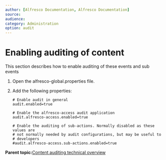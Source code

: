 ```yaml
---
author: [Alfresco Documentation, Alfresco Documentation]
source: 
audience: 
category: Administration
option: audit
---
```


# Enabling auditing of content

This section describes how to enable auditing of these events and sub events

1.  Open the alfresco-global.properties file.

2.  Add the following properties:

    ```
    # Enable audit in general
    audit.enabled=true
    
    # Enable the alfresco-access audit application
    audit.alfresco-access.enabled=true
    
    # Enable the auditing of sub-actions. Normally disabled as these values are
    # not normally needed by audit configurations, but may be useful to
    # developers
    #audit.alfresco-access.sub-actions.enabled=true
    ```


**Parent topic:**[Content auditing technical overview](../concepts/audit-content-techdesc.md)

